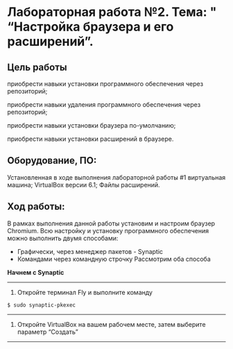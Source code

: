 # Лабораторная работа №2. Тема: " “Настройка браузера и его расширений”.

Цель работы
----------
приобрести навыки установки программного обеспечения через репозиторий;

приобрести навыки удаления программного обеспечения через репозиторий;

приобрести навыки установки браузера по-умолчанию;

приобрести навыки установки расширений в браузере.


Оборудование, ПО:
----------

Установленная в ходе выполнения лабораторной работы #1 виртуальная машина;
VirtualBox версии 6.1;
Файлы расширений.

Ход работы:
----------

В рамках выполнения данной работы установим и настроим браузер Chromium.
Всю настройку и установку программного обеспечения можно выполнить двумя
способами:
 * Графически, через менеджер пакетов - Synaptic
 * Командами через командную строчку
 Рассмотрим оба способа

 **Начнем с Synaptic**

---------------

1) Откройте терминал Fly и выполните команду
 ```console
 $ sudo synaptic-pkexec
 ```


---------------------
1)  Откройте VirtualBox на вашем рабочем месте, затем выберите параметр “Создать”

---------------------
